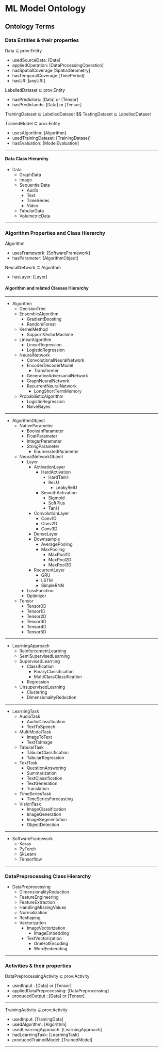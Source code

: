 # ML Model Ontology

## Ontology Terms

### Data Entities & their properties
Data ⊆ prov:Entity
* usedSourceData: [Data]
* appliedOperation: [DataProcessingOperation]
* hasSpatialCoverage [SpatialGeometry]
* hasTemporalCoverage [TimePeriod]
* hasURI [anyURI]

LabelledDataset ⊆ prov:Entity
* hasPredictors: [Data] or [Tensor]
* hasPredictands: [Data] or [Tensor]

TrainingDataset ⊆ LabelledDataset
$$
TestingDataset ⊆ LabelledDataset

TrainedModel ⊆ prov:Entity
* usesAlgorithm: [Algorithm]
* usedTrainingDataset: [TrainingDataset]
* hasEvaluation: [ModelEvaluation]

-------------
#### Data Class Hierarchy

* Data
	* GraphData
	* Image
	* SequentialData
		* Audio
		* Text
		* TimeSeries
		* Video
	* TabularData
	* VolumetricData


----------

### Algorithm Properties and Class Hierarchy

Algorithm
* usesFramework: [SoftwareFramework]
* hasParameter: [AlgorithmObject]

NeuralNetwork ⊆ Algorithm
* hasLayer: [Layer]

#### Algorithm and related Classes Hierarchy
----------
* Algorithm
	* DecisionTree
	* EnsembleAlgorithm
		* GradientBoosting
		* RandomForest
	* KernelMethod
		* SupportVectorMachine
	* LinearAlgorithm
		* LinearRegression
		* LogisticRegression
	* NeuralNetwork
		* ConvolutionalNeuralNetwork
		* EncoderDecoderModel
			* Transformer
		* GenerativeAdversarialNetwork
		* GraphNeuralNetwork
		* RecurrentNeuralNetwork
			* LongShortTermMemory
	* ProbabilisticAlgorithm
		* LogisticRegression
		* NaiveBayes

----------

* AlgorithmObject
	* NativeParameter
		* BooleanParameter
		* FloatParameter
		* IntegerParameter
		* StringParameter
			* EnumeratedParameter
	* NeuralNetworkObject
		* Layer
			* ActivationLayer
				* HardActivation
					* HardTanH
					* ReLU
						* LeakyRelU
				* SmoothActivation
					* Sigmoid
					* SoftPlus
					* TanH
			* ConvolutionLayer
				* Conv1D
				* Conv2D
				* Conv3D
			* DenseLayer
			* Downsample
				* AveragePooling
				* MaxPooling
					* MaxPool1D
					* MaxPool2D
					* MaxPool3D
			* RecurrentLayer
				* GRU
				* LSTM
				* SimpleRNN
		* LossFunction
		* Optimizer
	* Tensor
		* Tensor0D
		* Tensor1D
		* Tensor2D
		* Tensor3D
		* Tensor4D
		* Tensor5D


-----------

* LearningApproach
	* ReinforcementLearning
	* SemiSupervisedLearning
	* SupervisedLearning
		* Classification
			* BinaryClassification
			* MultiClassClassification
		* Regression
	* UnsupervisedLearning
		* Clustering
		* DimensionalityReduction


--------------

* LearningTask
	* AudioTask
		* AudioClassification
		* TextToSpeech
	* MultiModalTask
		* ImageToText
		* TextToImage
	* TabularTask
		* TabularClassification
		* TabularRegression
	* TextTask
		* QuestionAnswering
		* Summarization
		* TextClassification
		* TextGeneration
		* Translation
	* TimeSeriesTask
		* TimeSeriesForecasting
	* VisionTask
		* ImageClassification
		* ImageGeneration
		* ImageSegmentation
		* ObjectDetection

-------------
* SoftwareFramework
	* Keras
	* PyTorch
	* SkLearn
	* Tensorflow


-----------
### DataPreprocessing Class Hierarchy

* DataPreprocessing
	* DimensionalityReduction
	* FeatureEngineering
	* FeatureExtraction
	* HandlingMissingValues
	* Normalization
	* Reshaping
	* Vectorization
		* ImageVectorization
			* ImageEmbedding
		* TextVectorization
			* OneHotEncoding
			* WordEmbedding


-------------

### Activities & their properties

DataPreprocessingActivity ⊆ prov:Activity
* usedInput : [Data] or [Tensor]
* appliedDataPreprocessing: [DataPreprocessing]
* producedOutput : [Data] or [Tensor]
 
-----------

TrainingActivity ⊆ prov:Activity
* usedInput: [TrainingData]
* usedAlgorithm: [Algorithm]
* usedLearningApproach: [LearningApproach]
* hadLearningTask: [LearningTask]
* producedTrainedModel: [TrainedModel]

-----------
 

 
